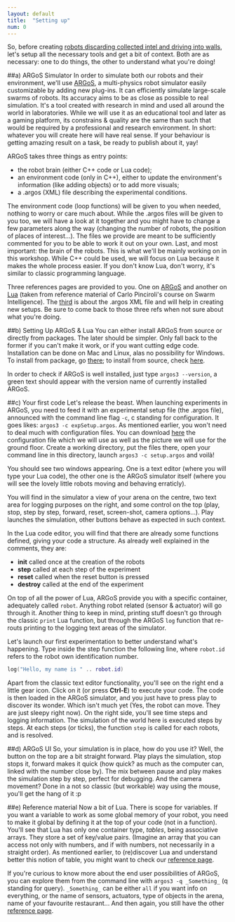 ```yaml
---
layout: default
title:  "Setting up"
num: 0
---
```


So, before creating [robots discarding collected intel and driving into walls](http://bash.org/?240849), let's setup all the necessary tools and get a bit of context. Both are as necessary: one to do things, the other to understand what you're doing!

##a) ARGoS Simulator
In order to simulate both our robots and their environment, we'll use [ARGoS](http://www.argos-sim.info/), a multi-physics robot simulator easily customizable by adding new plug-ins. It can efficiently simulate large-scale swarms of robots. Its accuracy aims to be as close as possible to real simulation. It's a tool created with research in mind and used all around the world in laboratories. While we will use it as an educational tool and later as a gaming platform, its constrains & quality are the same than such that would be required by a professional and research environment. In short: whatever you will create here will have real sense. If your behaviour is getting amazing result on a task, be ready to publish about it, yay!

ARGoS takes three things as entry points:

* the robot brain (either C++ code or Lua code);
* an environment code (only in C++), either to update the environment's information (like adding objects) or to add more visuals;
* a .argos (XML) file describing the experimental conditions.

The environment code (loop functions) will be given to you when needed, nothing to worry or care much about. While the .argos files will be given to you too, we will have a look at it together and you might have to change a few parameters along the way (changing the number of robots, the position of places of interest...). The files we provide are meant to be sufficiently commented for you to be able to work it out on your own. Last, and most important: the brain of the robots. This is what we'll be mainly working on in this workshop. While C++ could be used, we will focus on Lua because it makes the whole process easier. If you don't know Lua, don't worry, it's similar to classic programming language.

Three references pages are provided to you. One on [ARGoS](./ref_argos.html) and another on [Lua](./ref_lua.html) (taken from reference material of Carlo Pinciroli's course on Swarm Intelligence). The [third](./ref_setup.html) is about the .argos XML file and will help in creating new setups. Be sure to come back to those three refs when not sure about what you're doing.

##b) Setting Up ARGoS & Lua
You can either install ARGoS from source or directly from packages. The later should be simpler. Only fall back to the former if you can't make it work, or if you want cutting edge code. Installation can be done on Mac and Linux, alas no possibility for Windows. To install from package, go [there](http://www.argos-sim.info/core.php); to install from source, check [here](https://github.com/ilpincy/argos3/).

In order to check if ARGoS is well installed, just type `argos3 --version`, a green text should appear with the version name of currently installed ARGoS.

##c) Your first code
Let's release the beast. When launching experiments in ARGoS, you need to feed it with an experimental setup file  (the .argos file), announced with the command line flag `-c`, c standing for configuration. It goes likes: `argos3 -c expSetup.argos`. As mentioned earlier, you won't need to deal much with configuration files. You can download [here](./assets/setup/setup_0.tar.gz) the configuration file which we will use as well as the picture we will use for the ground floor. Create a working directory, put the files there, open your command line in this directory, launch `argos3 -c setup.argos` and voilà! 

You should see two windows appearing. One is a text editor (where you will type your Lua code), the other one is the ARGoS simulator itself (where you will see the lovely little robots moving and behaving erraticly).

You will find in the simulator a view of your arena on the centre, two text area for logging purposes on the right, and some control on the top (play, stop, step by step, forward, reset, screen-shot, camera options...). Play launches the simulation, other buttons behave as expected in such context.

In the Lua code editor, you will find that there are already some functions defined, giving your code a structure. As already well explained in the comments, they are:

* **init** called once at the creation of the robots
* **step** called at each step of the experiment
* **reset** called when the reset button is pressed
* **destroy** called at the end of the experiment

On top of all the power of Lua, ARGoS provide you with a specific container, adequately called `robot`. Anything robot related (sensor & actuator) will go through it. Another thing to keep in mind, printing stuff doesn't go through the classic `print` Lua function, but through the ARGoS `log` function that re-routs printing to the logging text areas of the simulator.

Let's launch our first experimentation to better understand what's happening. 
Type inside the step function the following line, where `robot.id` refers to the robot own identification number.

```Lua
log("Hello, my name is " .. robot.id)
```

Apart from the classic text editor functionality, you'll see on the right end a little gear icon. Click on it (or press **Ctrl-E**) to execute your code. The code is then loaded in the ARGoS simulator, and you just have to press play to discover its wonder. Which isn't much yet (Yes, the robot can move. They are just sleepy right now). On the right side, you'll see time steps and logging information. The simulation of the world here is executed steps by steps. At each steps (or ticks), the function `step` is called for each robots, and is resolved.

##d) ARGoS UI
So, your simulation is in place, how do you use it? Well, the button on the top are a bit straight forward. Play plays the simulation, stop stops it, forward makes it quick (how quick? as much as the computer can, linked with the number close by). The mix between pause and play makes the simulation step by step, perfect for debugging. And the camera movement? Done in a not so classic (but workable) way using the mouse, you'll get the hang of it :p

##e) Reference material
Now a bit of Lua. There is scope for variables. If you want a variable to work as some global memory of your robot, you need to make it global by defining it at the top of your code (not in a function). You'll see that Lua has only one container type, *tables*, being associative arrays. They store a set of key/value pairs. (Imagine an array that you can access not only with numbers, and if with numbers, not necessarily in a straight order). As mentioned earlier, to (re)discover Lua and understand better this notion of table, you might want to check our [reference page](./ref_lua.html).

If you're curious to know more about the end user possibilities of ARGoS, you can explore them from the command line with `argos3 -q _Something_` (q standing for query). `_Something_` can be either `all` if you want info on everything, or the name of sensors, actuators, type of objects in the arena, name of your favourite restaurant... And then again, you still have the other [reference page](./ref_argos.html).

<!---
##e) Artificial Intelligence
--Will come later--
Entity/function, many many stuff...


##f) Embodiment
--Will come later--
robot (actuator/sensor & brain)


##g) Swarm Robotics
--Will come later--
(local sensing, emphasis on interaction among robots, heterogeneity)

<p>If in a first time you will work on robots taken one by one, you will quickly learn how to create constructive interaction between robots so that won't work each on their own, but collaborate and work as one entity : a swarm.</p>
-->
